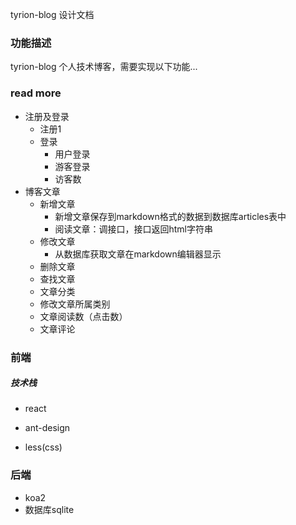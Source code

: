 tyrion-blog 设计文档

### 功能描述

tyrion-blog 个人技术博客，需要实现以下功能...

### read more

- 注册及登录
  - 注册1
  - 登录
    - 用户登录
    - 游客登录
    - 访客数
- 博客文章
  - 新增文章
    - 新增文章保存到markdown格式的数据到数据库articles表中
    - 阅读文章：调接口，接口返回html字符串
  - 修改文章
    - 从数据库获取文章在markdown编辑器显示
  - 删除文章
  - 查找文章
  - 文章分类
  - 修改文章所属类别
  - 文章阅读数（点击数）
  - 文章评论



### 前端

##### 技术栈

- react

- ant-design

- less(css)


  

### 后端

- koa2
- 数据库sqlite



